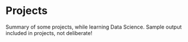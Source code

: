 # Projects
Summary of some projects, while learning Data Science. Sample output included in projects, not deliberate!
